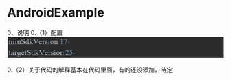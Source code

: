 # AndroidExample
0、说明
0.（1）配置
![Image text](https://raw.githubusercontent.com/AttackXiaoJinJin/AndroidExample/master/img-androidexample/src/main/res/drawable/配置1.JPG)

0.（2）关于代码的解释基本在代码里面，有的还没添加，待定

